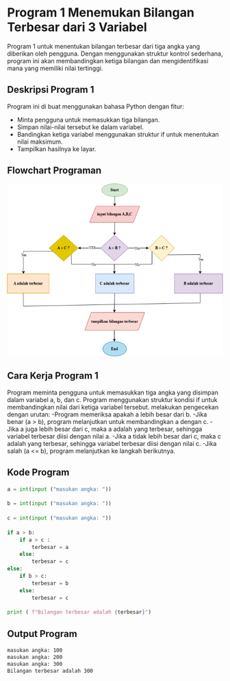 # Program 1 Menemukan Bilangan Terbesar dari 3 Variabel
Program 1 untuk menentukan bilangan terbesar dari tiga angka yang diberikan oleh pengguna. Dengan menggunakan struktur kontrol sederhana, program ini akan membandingkan ketiga bilangan dan mengidentifikasi mana yang memiliki nilai tertinggi.

## Deskripsi Program 1
Program ini di buat menggunakan bahasa Python dengan fitur:
* Minta pengguna untuk memasukkan tiga bilangan.
* Simpan nilai-nilai tersebut ke dalam variabel.
* Bandingkan ketiga variabel menggunakan struktur if untuk menentukan nilai maksimum.
* Tampilkan hasilnya ke layar.

## Flowchart Programan
![Flowchart](flowchart1.png)

## Cara Kerja Program 1
Program meminta pengguna untuk memasukkan tiga angka yang disimpan dalam variabel a, b, dan c. Program menggunakan struktur kondisi if untuk membandingkan nilai dari ketiga variabel tersebut. melakukan pengecekan dengan urutan:
-Program memeriksa apakah a lebih besar dari b.
-Jika benar (a > b), program melanjutkan untuk membandingkan a dengan c.
-Jika a juga lebih besar dari c, maka a adalah yang terbesar, sehingga variabel terbesar diisi dengan nilai a.
-Jika a tidak lebih besar dari c, maka c adalah yang terbesar, sehingga variabel terbesar diisi dengan nilai c.
-Jika salah (a <= b), program melanjutkan ke langkah berikutnya.

## Kode Program
```python
a = int(input ("masukan angka: "))

b = int(input ("masukan angka: "))

c = int(input ("masukan angka: "))

if a > b:
    if a > c :
        terbesar = a
    else:
        terbesar = c       
else:
    if b > c:
        terbesar = b
    else:
        terbesar = c

print ( f"Bilangan terbesar adalah {terbesar}")
```

## Output Program
````
masukan angka: 100
masukan angka: 200
masukan angka: 300
Bilangan terbesar adalah 300
